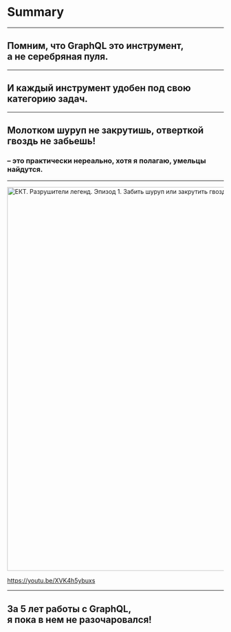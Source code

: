 # Summary

-----

## Помним, что GraphQL это инструмент, <br/>а не серебряная пуля.

-----

## И каждый инструмент удобен под свою категорию задач.

-----

## Молотком шуруп не закрутишь, отверткой гвоздь не забьешь!

### – это практически нереально, хотя я полагаю, умельцы найдутся. <!-- .element: class="fragment gray" -->

-----

<a href="https://youtu.be/XVK4h5ybuxs" target="_blank"><img class="plain" src="./screw-and-nail.png" alt="ЕКТ. Разрушители легенд. Эпизод 1. Забить шуруп или закрутить гвоздь?" style="width: 890px" /></a>

<https://youtu.be/XVK4h5ybuxs>

-----

## За 5 лет работы с GraphQL, <br/>я пока в нем не разочаровался!
